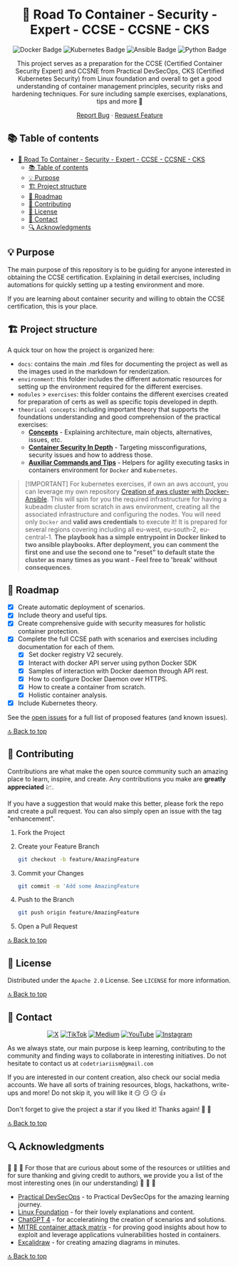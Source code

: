 <div align="center">
<!--
  REMEMBER THAT AT THE END OF THE MARKDOWN PAGES, THERE IS A SECTION WITH ALL THE LINKS TO BE MODIFIED OR ADDED NEW.
  This increases readability.
 -->

<!-- PROJECT LOGO -->

# 📝 Road To Container - Security - Expert - CCSE - CCSNE - CKS

<!-- TECNOLOGIES -->

![Docker Badge](https://img.shields.io/badge/Docker-2496ED?logo=docker&logoColor=fff&style=flat)
![Kubernetes Badge](https://img.shields.io/badge/Kubernetes-326CE5?logo=kubernetes&logoColor=fff&style=flat)
![Ansible Badge](https://img.shields.io/badge/Ansible-E00?logo=ansible&logoColor=fff&style=flat)
![Python Badge](https://img.shields.io/badge/Python-3776AB?logo=python&logoColor=fff&style=flat)

This project serves as a preparation for the CCSE (Certified Container Security Expert) and CCSNE from Practical DevSecOps, CKS (Certified Kubernetes Security) from Linux foundation
and overall to get a good understanding of container management principles, security risks and hardening techniques. For sure including sample exercises, explanations, tips and more 💪

[Report Bug](https://github.com/Code-Triarii/road-to-container-expert-trainings-security/issues) · [Request Feature](https://github.com/Code-Triarii/road-to-container-expert-trainings-security/issues)

</div>

<!-- TABLE OF CONTENTS -->

## 📚 Table of contents

- [📝 Road To Container - Security - Expert - CCSE - CCSNE - CKS](#-road-to-container---security---expert---ccse---ccsne---cks)
  - [📚 Table of contents](#-table-of-contents)
  - [💡 Purpose](#-purpose)
  - [🏗️ Project structure](#️-project-structure)
  - [📍 Roadmap](#-roadmap)
  - [📎 Contributing](#-contributing)
  - [📃 License](#-license)
  - [👥 Contact](#-contact)
  - [🔍 Acknowledgments](#-acknowledgments)

<!-- PROJECT DETAILS -->

## 💡 Purpose

The main purpose of this repository is to be guiding for anyone interested in obtaining the CCSE certification. Explaining in detail exercises, including automations for quickly setting up a testing environment and more.

If you are learning about container security and willing to obtain the CCSE certification, this is your place.

## 🏗️ Project structure

A quick tour on how the project is organized here:

- `docs`: contains the main .md files for documenting the project as well as the images used in the markdown for renderization.
- `environment`: this folder includes the different automatic resources for setting up the environment required for the different exercises.
- `modules` > `exercises`: this folder contains the different exercises created for preparation of certs as well as specific topis developed in depth.
- `theorical concepts`: including important theory that supports the foundations understanding and good comprehension of the practical exercises:
  - [**Concepts**](concepts.md) - Explaining architecture, main objects, alternatives, issues, etc.
  - [**Container Security In Depth**](container-security-in-depth.md) - Targeting missconfigurations, security issues and how to address those.
  - [**Auxiliar Commands and Tips**](auxiliar-commands-and-tips.md) - Helpers for agility executing tasks in containers environment for `Docker` and `Kubernetes`.

> \[!IMPORTANT\]
> For kubernetes exercises, if own an aws account, you can leverage my own repository [Creation of aws cluster with Docker-Ansible](https://github.com/paf-triarii/aws-kubeadm-simple-cluster-training). This will spin for you the required infrastructure for having a kubeadm cluster from scratch in aws environment, creating all the associated infrastructure and configuring the nodes. You will need only `Docker` and **valid aws credentials** to execute it! It is prepared for several regions covering including all eu-west, eu-south-2, eu-central-1. **The playbook has a simple entrypoint in Docker linked to two ansible playbooks. After deployment, you can comment the first one and use the second one to "reset" to default state the cluster as many times as you want - Feel free to 'break' without consequences**.

## 📍 Roadmap

- [x] Create automatic deployment of scenarios.
- [x] Include theory and useful tips.
- [x] Create comprehensive guide with security measures for holistic container protection.
- [x] Complete the full CCSE path with scenarios and exercises including documentation for each of them.
  - [x] Set docker registry V2 securely.
  - [x] Interact with docker API server using python Docker SDK
  - [x] Samples of interaction with Docker daemon through API rest.
  - [x] How to configure Docker Daemon over HTTPS.
  - [x] How to create a container from scratch.
  - [x] Holistic container analysis.
- [x] Include Kubernetes theory.

See the [open issues](https://github.com/Code-Triarii/road-to-container-expert-trainings-security/issues) for a full list of proposed features (and known issues).

[🔝 Back to top](#-road-to-container---security---expert---ccse---ccsne---cks)

<!-- CONTRIBUTING -->

## 📎 Contributing

Contributions are what make the open source community such an amazing place to learn, inspire, and create. Any contributions you make are **greatly appreciated** :chart:.

If you have a suggestion that would make this better, please fork the repo and create a pull request. You can also simply open an issue with the tag "enhancement".

1. Fork the Project

2. Create your Feature Branch

   ```sh
   git checkout -b feature/AmazingFeature
   ```

3. Commit your Changes

   ```sh
   git commit -m 'Add some AmazingFeature
   ```

4. Push to the Branch

   ```sh
   git push origin feature/AmazingFeature
   ```

5. Open a Pull Request

[🔝 Back to top](#-road-to-container---security---expert---ccse---ccsne---cks)

<!-- LICENSE -->

## 📃 License

Distributed under the `Apache 2.0` License. See `LICENSE` for more information.

[🔝 Back to top](#-road-to-container---security---expert---ccse---ccsne---cks)

<!-- CONTACT -->

## 👥 Contact

<div align="center">

[![X](https://img.shields.io/badge/X-%23000000.svg?style=for-the-badge&logo=X&logoColor=white)](https://twitter.com/codetriariism)
[![TikTok](https://img.shields.io/badge/TikTok-%23000000.svg?style=for-the-badge&logo=TikTok&logoColor=white)](https://www.tiktok.com/@codetriariism)
[![Medium](https://img.shields.io/badge/Medium-12100E?style=for-the-badge&logo=medium&logoColor=white)](https://medium.com/@codetriariism)
[![YouTube](https://img.shields.io/badge/YouTube-%23FF0000.svg?style=for-the-badge&logo=YouTube&logoColor=white)](https://www.youtube.com/@CodeTriariiSM)
[![Instagram](https://img.shields.io/badge/Instagram-%23E4405F.svg?style=for-the-badge&logo=Instagram&logoColor=white)](https://www.instagram.com/codetriariismig/)

</div>

As we always state, our main purpose is keep learning, contributing to the community and finding ways to collaborate in interesting initiatives.
Do not hesitate to contact us at `codetriariism@gmail.com`

If you are interested in our content creation, also check our social media accounts. We have all sorts of training resources, blogs, hackathons, write-ups and more!
Do not skip it, you will like it :smirk: :smirk: :smirk: :+1:

Don't forget to give the project a star if you liked it! Thanks again! :star2: :yellow_heart:

[🔝 Back to top](#-road-to-container---security---expert---ccse---ccsne---cks)

<!-- ACKNOWLEDGMENTS -->

## 🔍 Acknowledgments

:100: :100: :100: For those that are curious about some of the resources or utilities and for sure thanking and giving credit to authors, we provide you a list of the most interesting ones (in our understanding) :100: :100: :100:

- [Practical DevSecOps](https://www.practical-devsecops.com/) - to Practical DevSecOps for the amazing learning journey.
- [Linux Foundation](https://trainingportal.linuxfoundation.org/courses/certified-kubernetes-security-specialist-cks) - for their lovely explanations and content.
- [ChatGPT 4](https://chat.openai.com/) - for acceleratining the creation of scenarios and solutions.
- [MITRE container attack matrix](https://attack.mitre.org/matrices/enterprise/containers/) - for proving good insights about how to exploit and leverage applications vulnerabilities hosted in containers.
- [Excalidraw](https://excalidraw.com/) - for creating amazing diagrams in minutes.

[🔝 Back to top](#-road-to-container---security---expert---ccse---ccsne---cks)
